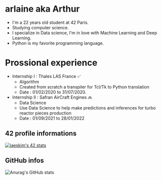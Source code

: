 # arlaine aka Arthur
- I'm a 22 years old student at 42 Paris.
- Studying computer science.
- I specialize in Data science, I'm in love with Machine Learning and Deep Learning.
- Python is my favorite programming language. 

# Prossional experience
- Internship I : Thales LAS France ✅
  * Algorithm
  * Created from scratch a transpiler for Tcl/Tk to Python translation
  * Date : 01/02/2020 to 31/07/2020. 
- Internship II : Safran AirCraft Engines 🔜
  * Data Science
  * Use Data Science to help make predictions and inferences for turbo reactor pieces production
  * Date : 01/09/2021 to 28/01/2022

## 42 profile informations
[![jaeskim's 42 stats](https://badge42.herokuapp.com/api/stats/arlaine)](https://github.com/JaeSeoKim/badge42)

## GitHub infos
![Anurag's GitHub stats](https://github-readme-stats.vercel.app/api?username=arlaine4&theme=dark&show_icons=true)  



